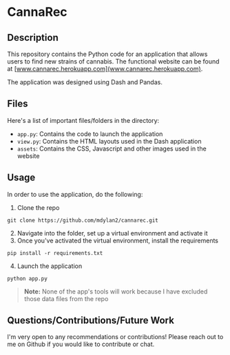 # CannaRec
## Description
This repository contains the Python code for an application that allows users to find new strains of cannabis. The functional website can be found 
at [www.cannarec.herokuapp.com](www.cannarec.herokuapp.com).

The application was designed using Dash and Pandas.

## Files
Here's a list of important files/folders in the directory:
- `app.py`: Contains the code to launch the application
- `view.py`: Contains the HTML layouts used in the Dash application
- `assets`: Contains the CSS, Javascript and other images used in the website

## Usage
In order to use the application, do the following:
1) Clone the repo
```
git clone https://github.com/mdylan2/cannarec.git
```
2) Navigate into the folder, set up a virtual environment and activate it
3) Once you've activated the virtual environment, install the requirements
```
pip install -r requirements.txt
```
4) Launch the application
```
python app.py
```
> __**Note:**__ None of the app's tools will work because I have excluded those data files from the repo

## Questions/Contributions/Future Work
I'm very open to any recommendations or contributions! Please reach out to me on Github if you would like to contribute or chat.
